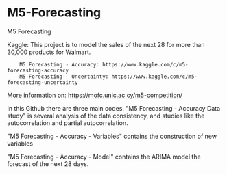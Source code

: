 # M5-Forecasting
M5 Forecasting

Kaggle: 
This project is to model the sales of the next 28 for more than 30,000 products for Walmart.

        M5 Forecasting - Accuracy: https://www.kaggle.com/c/m5-forecasting-accuracy 
        M5 Forecasting - Uncertainty: https://www.kaggle.com/c/m5-forecasting-uncertainty
        
More information on: https://mofc.unic.ac.cy/m5-competition/

In this Github there are three main codes. 
"M5 Forecasting - Accuracy Data study" is several analysis of the data consistency, and studies like the autocorrelation and partial autocorrelation. 

"M5 Forecasting - Accuracy  - Variables" contains the construction of new variables

"M5 Forecasting - Accuracy  - Model" contains the ARIMA model the forecast of the next 28 days.
